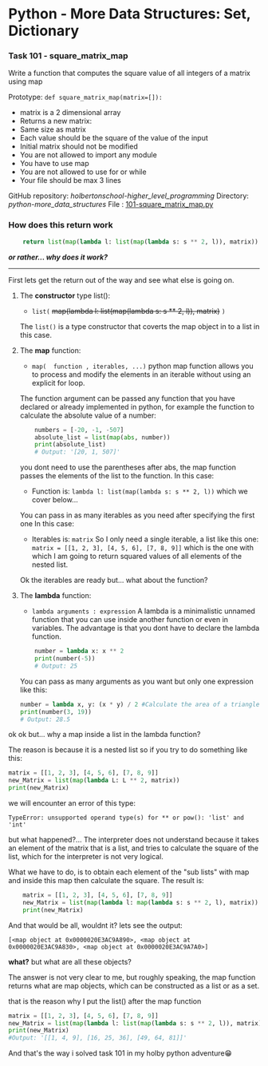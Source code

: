 # Python - More Data Structures: Set, Dictionary

### Task 101 - square_matrix_map
Write a function that computes the square value of all integers of a matrix using map

Prototype: `def square_matrix_map(matrix=[]):`
- matrix is a 2 dimensional array
- Returns a new matrix:
- Same size as matrix
- Each value should be the square of the value of the input
- Initial matrix should not be modified
- You are not allowed to import any module
- You have to use map
- You are not allowed to use for or while
- Your file should be max 3 lines

GitHub repository: *holbertonschool-higher_level_programming*
Directory: *python-more_data_structures*
File : [101-square_matrix_map.py](https://github.com/jgnacio/holbertonschool-higher_level_programming/blob/main/python-more_data_structures/101-square_matrix_map.py "101-square_matrix_map.py")


### How does this return work
``` Python
    return list(map(lambda l: list(map(lambda s: s ** 2, l)), matrix))
```
***or rather... why does it work?***

---

First lets get the return out of the way and see what else is going on.

1.  The **constructor** type list():
	- `list(` ~~map(lambda l: list(map(lambda s: s ** 2, l)), matrix)~~ `)`

	The `list()` is a type constructor that coverts the map object in to a list in this case.

1.  The **map** function:
	- `map(  function , iterables, ...)`
	python map function allows you to process and modify the elements in an iterable without using an explicit for loop.
	
	The function argument can be passed any function that you have declared or already implemented in python, for example the function to calculate the absolute value of a number:
	``` Python
		numbers = [-20, -1, -507]
		absolute_list = list(map(abs, number))
		print(absolute_list)
		# Output: '[20, 1, 507]'
	```
	you dont need to use the parentheses after abs, the map function passes the elements of the list to the function.
	In this case:
	- Function is: `lambda l: list(map(lambda s: s ** 2, l))`
	which we cover below...

 	You can pass in as many iterables as you need after specifying the first one In this case:
	- Iterables is: `matrix`
	So I only need a single iterable, a list like this one:
	`matrix = [[1, 2, 3], [4, 5, 6], [7, 8, 9]]`
	which is the one with which I am going to return squared values of all elements of the nested list.
	
 	Ok the iterables are ready
but... what about the function?

1.  The **lambda** function:
	- `lambda arguments : expression`
	A lambda is a minimalistic unnamed function that you can use inside another function or even in variables. The advantage is that you dont have to declare the lambda function.
	```Python
		number = lambda x: x ** 2
		print(number(-5))
		# Output: 25
	```
	You can pass as many arguments as you want but only one expression like this:
	``` Python
	number = lambda x, y: (x * y) / 2 #Calculate the area of a triangle
	print(number(3, 19))
	# Output: 28.5
	```

 ok ok but... why a map inside a list  in the lambda function?
	
The reason is because it is a nested list so if you try to do something like this:
``` Python
matrix = [[1, 2, 3], [4, 5, 6], [7, 8, 9]]
new_Matrix = list(map(lambda L: L ** 2, matrix))
print(new_Matrix)
```
we will encounter an error of this type:

`TypeError: unsupported operand type(s) for ** or pow(): 'list' and 'int'`

but what happened?...
The interpreter does not understand because it takes an element of the matrix that is a list, and tries to calculate the square of the list, which for the interpreter is not very logical.
	
What we have to do, is to obtain each element of the "sub lists" with map and inside this map then calculate the square.
The result is:
``` python
	matrix = [[1, 2, 3], [4, 5, 6], [7, 8, 9]]
	new_Matrix = list(map(lambda l: map(lambda s: s ** 2, l), matrix))
	print(new_Matrix)
```

And that would be all, wouldnt it?
lets see the output:

`[<map object at 0x0000020E3AC9A890>, <map object at 0x0000020E3AC9A830>, <map object at 0x0000020E3AC9A7A0>]`

**what?** but what are all these objects?
	
The answer is not very clear to me, but roughly speaking, the map function returns what are map objects, which can be constructed as a list or as a set.

that is the reason why I put the list() after the map function
``` python
matrix = [[1, 2, 3], [4, 5, 6], [7, 8, 9]]
new_Matrix = list(map(lambda l: list(map(lambda s: s ** 2, l)), matrix))
print(new_Matrix)
#Output: '[[1, 4, 9], [16, 25, 36], [49, 64, 81]]'
```
And that's the way i solved task 101 in my holby python adventure😁
